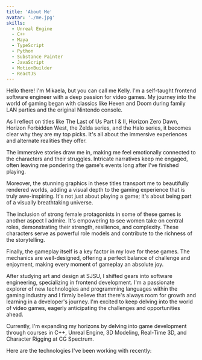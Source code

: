 ```yaml
---
title: 'About Me'
avatar: './me.jpg'
skills:
  - Unreal Engine
  - C++
  - Maya
  - TypeScript
  - Python
  - Substance Painter
  - JavaScript
  - MotionBuilder
  - ReactJS
---
```


Hello there! I'm Mikaela, but you can call me Kelly. I'm a self-taught frontend software engineer with a deep passion for video games. My journey into the world of gaming began with classics like Hexen and Doom during family LAN parties and the original Nintendo console.

As I reflect on titles like The Last of Us Part I & II, Horizon Zero Dawn, Horizon Forbidden West, the Zelda series, and the Halo series, it becomes clear why they are my top picks. It's all about the immersive experiences and alternate realities they offer.

The immersive stories draw me in, making me feel emotionally connected to the characters and their struggles. Intricate narratives keep me engaged, often leaving me pondering the game's events long after I've finished playing.

Moreover, the stunning graphics in these titles transport me to beautifully rendered worlds, adding a visual depth to the gaming experience that is truly awe-inspiring. It's not just about playing a game; it's about being part of a visually breathtaking universe.

The inclusion of strong female protagonists in some of these games is another aspect I admire. It's empowering to see women take on central roles, demonstrating their strength, resilience, and complexity. These characters serve as powerful role models and contribute to the richness of the storytelling.

Finally, the gameplay itself is a key factor in my love for these games. The mechanics are well-designed, offering a perfect balance of challenge and enjoyment, making every moment of gameplay an absolute joy.

After studying art and design at SJSU, I shifted gears into software engineering, specializing in frontend development. I'm a passionate explorer of new technologies and programming languages within the gaming industry and I firmly believe that there's always room for growth and learning in a developer's journey. I'm excited to keep delving into the world of video games, eagerly anticipating the challenges and opportunities ahead.

Currently, I'm expanding my horizons by delving into game development through courses in C++, Unreal Engine, 3D Modeling, Real-Time 3D, and Character Rigging at CG Spectrum.

Here are the technologies I've been working with recently:
